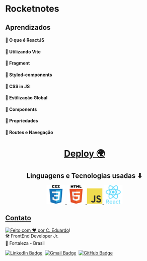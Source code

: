 # Rocketnotes

## Aprendizados

#### 🚀 O que é ReactJS
#### 🚀 Utilizando Vite
#### 🚀 Fragment
#### 🚀 Styled-components
#### 🚀 CSS in JS
#### 🚀 Estilização Global
#### 🚀 Components
#### 🚀 Propriedades
#### 🚀 Routes e Navegação

<h1 align="center"><a href="https://carloseduardob94.github.io/Rocketnotes/" target="_blank" >Deploy 🌍</a></h2>

<h2 align="center">Linguagens e Tecnologias usadas ⬇</h2>

<p align="center"> <a href="https://www.w3schools.com/css/" target="_blank" rel="noreferrer"> <img
src="https://raw.githubusercontent.com/devicons/devicon/master/icons/css3/css3-original-wordmark.svg" alt="css3" width="60" height="60"/> 
<a href="https://www.w3.org/html/" target="_blank" rel="noreferrer"> <img src="https://raw.githubusercontent.com/devicons/devicon/master/icons/html5/html5-original-wordmark.svg" alt="html5" width="60" height="60"/> </a> 
<a href="https://developer.mozilla.org/en-US/docs/Web/JavaScript" target="_blank" rel="noreferrer"> <img src="https://raw.githubusercontent.com/devicons/devicon/master/icons/javascript/javascript-original.svg" alt="javascript" width="50" height="50"/> </a> 
<a href="https://www.w3schools.com/react/" target="_blank" rel="noreferrer"> <img
src="https://raw.githubusercontent.com/devicons/devicon/master/icons/react/react-original-wordmark.svg" alt="react" width="60" height="60"/> </p>

## Contato

<img align="left" src="https://avatars.githubusercontent.com/carloseduardob94?size=100">

Feito com ❤️ por [C. Eduardo](https://github.com/carloseduardob94)! <br>
🛠 FrontEnd Developer Jr. <br>
📍 Fortaleza - Brasil <br> 

<a href="https://www.linkedin.com/in/carlos-eduardo-lima-lira-barbosa" target="_blank"><img src="https://img.shields.io/badge/LinkedIn-0077B5?style=flat&logo=linkedin&logoColor=white" alt="LinkedIn Badge" height="20"></a>&nbsp;
<a href="mailto:educonts08@gmail.com" target="_blank"><img src="https://img.shields.io/badge/Gmail-D14836?style=flat&logo=gmail&logoColor=white" alt="Gmail Badge" height="20"></a>&nbsp;
<a href="https://www.github.com/carloseduardob94" target="_blank"><img src="https://img.shields.io/badge/GitHub-100000?style=flat&logo=github&logoColor=white" alt="GitHub Badge" height="20"></a>&nbsp;

<br clear="left"/>

